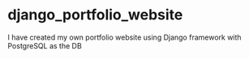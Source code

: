 # django_portfolio_website
I have created my own portfolio website using Django framework with PostgreSQL as the DB
